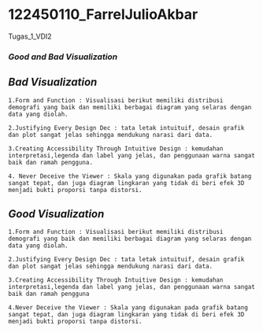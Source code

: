 # 122450110_FarrelJulioAkbar
Tugas_1_VDI2
### *Good and Bad Visualization*

  ## *Bad Visualization*
     
    1.Form and Function : Visualisasi berikut memiliki distribusi demografi yang baik dan memiliki berbagai diagram yang selaras dengan data yang diolah.
     
    2.Justifying Every Design Dec : tata letak intuituif, desain grafik dan plot sangat jelas sehingga mendukung narasi dari data. 
     
    3.Creating Accessibility Through Intuitive Design : kemudahan interpretasi,legenda dan label yang jelas, dan penggunaan warna sangat baik dan ramah pengguna.
    
    4. Never Deceive the Viewer : Skala yang digunakan pada grafik batang sangat tepat, dan juga diagram lingkaran yang tidak di beri efek 3D menjadi bukti proporsi tanpa distorsi.
  

  ## *Good Visualization*
    
    1.Form and Function : Visualisasi berikut memiliki distribusi demografi yang baik dan memiliki berbagai diagram yang selaras dengan data yang diolah.
    
    2.Justifying Every Design Dec : tata letak intuituif, desain grafik dan plot sangat jelas sehingga mendukung narasi dari data. 
    
    3.Creating Accessibility Through Intuitive Design : kemudahan interpretasi,legenda dan label yang jelas, dan penggunaan warna sangat baik dan ramah pengguna
    
    4.Never Deceive the Viewer : Skala yang digunakan pada grafik batang sangat tepat, dan juga diagram lingkaran yang tidak di beri efek 3D menjadi bukti proporsi tanpa distorsi.
